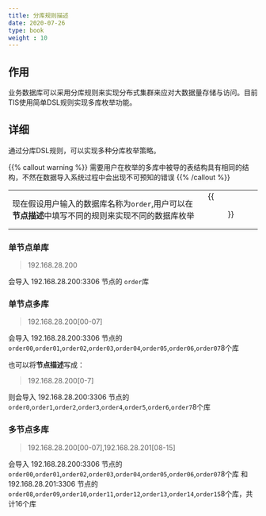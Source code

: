 ```yaml
---
title: 分库规则描述
date: 2020-07-26
type: book
weight : 10
---
```


## 作用

业务数据库可以采用分库规则来实现分布式集群来应对大数据量存储与访问。目前TIS使用简单DSL规则实现多库枚举功能。

## 详细
通过分库DSL规则，可以实现多种分库枚举策略。

 {{% callout warning %}}
  需要用户在枚举的多库中被导的表结构具有相同的结构，不然在数据导入系统过程中会出现不可预知的错误
 {{% /callout %}}

|||
|--|--|
| 现在假设用户输入的数据库名称为`order`,用户可以在**节点描述**中填写不同的规则来实现不同的数据库枚举| {{<figure src="../multi-ds-rule-input.png">}} |


### 单节点单库

> 192.168.28.200

会导入 192.168.28.200:3306 节点的 `order`库

### 单节点多库

> 192.168.28.200[00-07]

会导入 192.168.28.200:3306 节点的 `order00`,`order01`,`order02`,`order03`,`order04`,`order05`,`order06`,`order07`8个库

也可以将**节点描述**写成：

> 192.168.28.200[0-7]

则会导入 192.168.28.200:3306 节点的 `order0`,`order1`,`order2`,`order3`,`order4`,`order5`,`order6`,`order7`8个库

### 多节点多库

>192.168.28.200[00-07],192.168.28.201[08-15]

会导入 192.168.28.200:3306 节点的 `order00`,`order01`,`order02`,`order03`,`order04`,`order05`,`order06`,`order07`8个库
和 192.168.28.201:3306 节点的 `order08`,`order09`,`order10`,`order11`,`order12`,`order13`,`order14`,`order15`8个库，共计16个库


